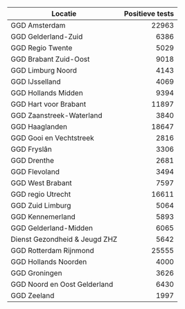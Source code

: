 | Locatie | Positieve tests |
|---------|----------------:|
| GGD Amsterdam                            | 22963 |
| GGD Gelderland-Zuid                      |  6386 |
| GGD Regio Twente                         |  5029 |
| GGD Brabant Zuid-Oost                    |  9018 |
| GGD Limburg Noord                        |  4143 |
| GGD IJsselland                           |  4069 |
| GGD Hollands Midden                      |  9394 |
| GGD Hart voor Brabant                    | 11897 |
| GGD Zaanstreek-Waterland                 |  3840 |
| GGD Haaglanden                           | 18647 |
| GGD Gooi en Vechtstreek                  |  2816 |
| GGD Fryslân                              |  3306 |
| GGD Drenthe                              |  2681 |
| GGD Flevoland                            |  3494 |
| GGD West Brabant                         |  7597 |
| GGD regio Utrecht                        | 16611 |
| GGD Zuid Limburg                         |  5064 |
| GGD Kennemerland                         |  5893 |
| GGD Gelderland-Midden                    |  6065 |
| Dienst Gezondheid & Jeugd ZHZ            |  5642 |
| GGD Rotterdam Rijnmond                   | 25555 |
| GGD Hollands Noorden                     |  4000 |
| GGD Groningen                            |  3626 |
| GGD Noord en Oost Gelderland             |  6430 |
| GGD Zeeland                              |  1997 |
